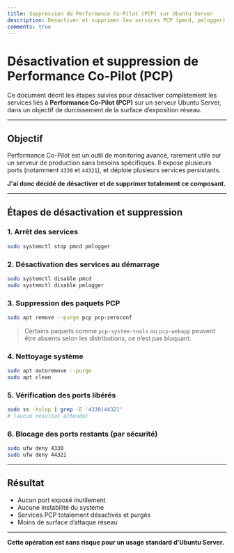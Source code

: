 ```yaml
---
title: Suppression de Performance Co-Pilot (PCP) sur Ubuntu Server
description: Désactiver et supprimer les services PCP (pmcd, pmlogger) et sécuriser les ports associés (44321, 4330) sur un serveur Ubuntu.
comments: true
---
```


# Désactivation et suppression de Performance Co-Pilot (PCP)

Ce document décrit les étapes suivies pour désactiver complètement les services liés à **Performance Co-Pilot (PCP)** sur un serveur Ubuntu Server, dans un objectif de durcissement de la surface d’exposition réseau.

---

##  Objectif

Performance Co-Pilot est un outil de monitoring avancé, rarement utile sur un serveur de production sans besoins spécifiques. Il expose plusieurs ports (notamment `4330` et `44321`), et déploie plusieurs services persistants.

**J'ai donc décidé de désactiver et de supprimer totalement ce composant.**

---

##  Étapes de désactivation et suppression

### 1. Arrêt des services

```bash
sudo systemctl stop pmcd pmlogger
```

### 2. Désactivation des services au démarrage

```bash
sudo systemctl disable pmcd
sudo systemctl disable pmlogger
```

### 3. Suppression des paquets PCP

```bash
sudo apt remove --purge pcp pcp-zeroconf
```

> Certains paquets comme `pcp-system-tools` ou `pcp-webapp` peuvent être absents selon les distributions, ce n’est pas bloquant.

### 4. Nettoyage système

```bash
sudo apt autoremove --purge
sudo apt clean
```

### 5. Vérification des ports libérés

```bash
sudo ss -tulnp | grep -E '4330|44321'
# (aucun résultat attendu)
```

### 6. Blocage des ports restants (par sécurité)

```bash
sudo ufw deny 4330
sudo ufw deny 44321
```

---

## Résultat

- Aucun port exposé inutilement
- Aucune instabilité du système
- Services PCP totalement désactivés et purgés
- Moins de surface d’attaque réseau

---

**Cette opération est sans risque pour un usage standard d’Ubuntu Server.**


